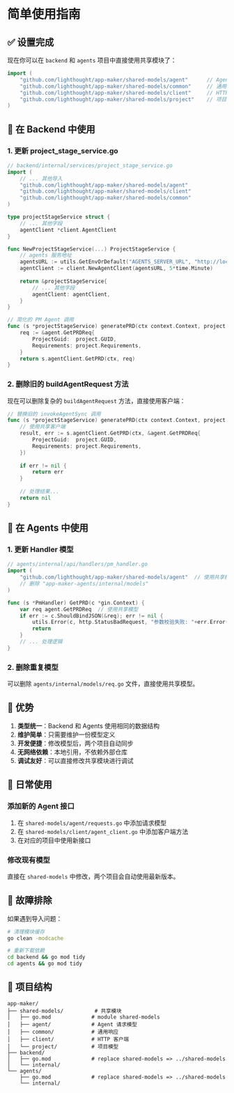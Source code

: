 # 简单使用指南

## ✅ 设置完成

现在你可以在 `backend` 和 `agents` 项目中直接使用共享模块了：

```go
import (
    "github.com/lighthought/app-maker/shared-models/agent"      // Agent 请求响应模型
    "github.com/lighthought/app-maker/shared-models/common"     // 通用响应和常量
    "github.com/lighthought/app-maker/shared-models/client"     // HTTP 客户端
    "github.com/lighthought/app-maker/shared-models/project"    // 项目相关模型
)
```

## 🔧 在 Backend 中使用

### 1. 更新 project_stage_service.go

```go
// backend/internal/services/project_stage_service.go
import (
    // ... 其他导入
    "github.com/lighthought/app-maker/shared-models/agent"
    "github.com/lighthought/app-maker/shared-models/client" 
    "github.com/lighthought/app-maker/shared-models/common"
)

type projectStageService struct {
    // ... 其他字段
    agentClient *client.AgentClient
}

func NewProjectStageService(...) ProjectStageService {
    // agents 服务地址
    agentsURL := utils.GetEnvOrDefault("AGENTS_SERVER_URL", "http://localhost:8088")
    agentClient := client.NewAgentClient(agentsURL, 5*time.Minute)
    
    return &projectStageService{
        // ... 其他字段
        agentClient: agentClient,
    }
}

// 简化的 PM Agent 调用
func (s *projectStageService) generatePRD(ctx context.Context, project *models.Project) (*common.AgentResult, error) {
    req := &agent.GetPRDReq{
        ProjectGuid:  project.GUID,
        Requirements: project.Requirements,
    }
    return s.agentClient.GetPRD(ctx, req)
}
```

### 2. 删除旧的 buildAgentRequest 方法

现在可以删除复杂的 `buildAgentRequest` 方法，直接使用客户端：

```go
// 替换旧的 invokeAgentSync 调用
func (s *projectStageService) generatePRD(ctx context.Context, project *models.Project, resultWriter *asynq.ResultWriter) error {
    // 使用共享客户端
    result, err := s.agentClient.GetPRD(ctx, &agent.GetPRDReq{
        ProjectGuid:  project.GUID,
        Requirements: project.Requirements,
    })
    
    if err != nil {
        return err
    }
    
    // 处理结果...
    return nil
}
```

## 🤖 在 Agents 中使用

### 1. 更新 Handler 模型

```go
// agents/internal/api/handlers/pm_handler.go
import (
    "github.com/lighthought/app-maker/shared-models/agent"  // 使用共享模型
    // 删除 "app-maker-agents/internal/models"
)

func (s *PmHandler) GetPRD(c *gin.Context) {
    var req agent.GetPRDReq  // 使用共享模型
    if err := c.ShouldBindJSON(&req); err != nil {
        utils.Error(c, http.StatusBadRequest, "参数校验失败: "+err.Error())
        return
    }
    // ... 处理逻辑
}
```

### 2. 删除重复模型

可以删除 `agents/internal/models/req.go` 文件，直接使用共享模型。

## 🚀 优势

1. **类型统一**：Backend 和 Agents 使用相同的数据结构
2. **维护简单**：只需要维护一份模型定义
3. **开发便捷**：修改模型后，两个项目自动同步
4. **无网络依赖**：本地引用，不依赖外部仓库
5. **调试友好**：可以直接修改共享模块进行调试

## 📝 日常使用

### 添加新的 Agent 接口

1. 在 `shared-models/agent/requests.go` 中添加请求模型
2. 在 `shared-models/client/agent_client.go` 中添加客户端方法
3. 在对应的项目中使用新接口

### 修改现有模型

直接在 `shared-models` 中修改，两个项目会自动使用最新版本。

## 🔧 故障排除

如果遇到导入问题：

```bash
# 清理模块缓存
go clean -modcache

# 重新下载依赖
cd backend && go mod tidy
cd agents && go mod tidy
```

## 📁 项目结构

```
app-maker/
├── shared-models/          # 共享模块
│   ├── go.mod             # module shared-models
│   ├── agent/             # Agent 请求模型
│   ├── common/            # 通用响应
│   ├── client/            # HTTP 客户端
│   └── project/           # 项目模型
├── backend/
│   ├── go.mod             # replace shared-models => ../shared-models
│   └── internal/
└── agents/
    ├── go.mod             # replace shared-models => ../shared-models
    └── internal/
```
